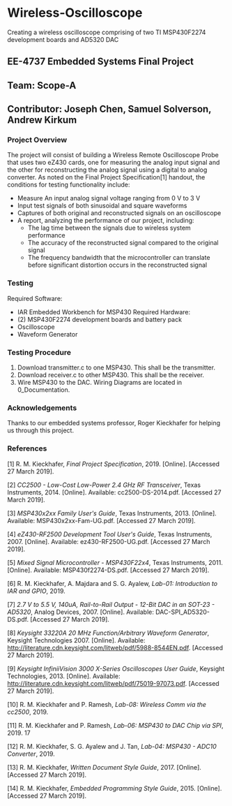# Wireless-Oscilloscope
Creating a wireless oscilloscope comprising of two TI MSP430F2274 development boards and AD5320 DAC

## EE-4737 Embedded Systems Final Project
## Team: Scope-A
## Contributor: Joseph Chen, Samuel Solverson, Andrew Kirkum

### Project Overview
The project will consist of building a Wireless Remote Oscilloscope Probe that uses two eZ430 cards, one for measuring the analog input signal and the other for reconstructing the analog signal using a digital to analog converter. As noted on the Final Project Specification[1] handout, the conditions for testing functionality include:
- Measure An input analog signal voltage ranging from 0 V to 3 V
- Input test signals of both sinusoidal and square waveforms
- Captures of both original and reconstructed signals on an oscilloscope
- A report, analyzing the performance of our project, including:
	- The lag time between the signals due to wireless system performance
	- The accuracy of the reconstructed signal compared to the original signal
	- The frequency bandwidth that the microcontroller can translate before significant distortion occurs in the reconstructed signal

### Testing
Required Software:
- IAR Embedded Workbench for MSP430
Required Hardware:
- (2) MSP430F2274 development boards and battery pack
- Oscilloscope
- Waveform Generator

### Testing Procedure
1. Download transmitter.c to one MSP430. This shall be the transmitter.
2. Download receiver.c to other MSP430. This shall be the receiver.
3. Wire MSP430 to the DAC. Wiring Diagrams are located in 0_Documentation.

### Acknowledgements
Thanks to our embedded systems professor, Roger Kieckhafer for helping us through this project.

### References
[1] R. M. Kieckhafer, _Final Project Specification_, 2019. [Online]. [Accessed 27 March 2019]. 

[2] _CC2500 - Low-Cost Low-Power 2.4 GHz RF Transceiver_, Texas Instruments, 2014.
[Online]. Available: cc2500-DS-2014.pdf. [Accessed 27 March 2019]. 

[3] _MSP430x2xx Family User's Guide_, Texas Instruments, 2013. [Online]. Available:
MSP430x2xx-Fam-UG.pdf. [Accessed 27 March 2019]. 

[4] _eZ430-RF2500 Development Tool User's Guide_, Texas Instruments, 2007. [Online].
Available: ez430-RF2500-UG.pdf. [Accessed 27 March 2019]. 

[5] _Mixed Signal Microcontroller - MSP430F22x4_, Texas Instruments, 2011. [Online].
Available: MSP430f2274-DS.pdf. [Accessed 27 March 2019]. 

[6] R. M. Kieckhafer, A. Majdara and S. G. Ayalew, _Lab-01: Introduction to IAR and GPIO_,
2019. 

[7] _2.7 V to 5.5 V, 140uA, Rail-to-Rail Output - 12-Bit DAC in an SOT-23 - AD5320_, Analog
Devices, 2007. [Online]. Available: DAC-SPI_AD5320-DS.pdf. [Accessed 27 March 2019]. 

[8] _Keysight 33220A 20 MHz Function/Arbitrary Waveform Generator_, Keysight Technologies
2007. [Online]. Available: http://literature.cdn.keysight.com/litweb/pdf/5988-8544EN.pdf.
[Accessed 27 March 2019]. 

[9] _Keysight InfiniiVision 3000 X-Series Oscilloscopes User Guide_, Keysight Technologies,
2013. [Online]. Available: http://literature.cdn.keysight.com/litweb/pdf/75019-97073.pdf.
[Accessed 27 March 2019]. 

[10] R. M. Kieckhafer and P. Ramesh, _Lab-08: Wireless Comm via the cc2500_, 2019. 

[11] R. M. Kieckhafer and P. Ramesh, _Lab-06: MSP430 to DAC Chip via SPI_, 2019.
17 

[12] R. M. Kieckhafer, S. G. Ayalew and J. Tan, _Lab-04: MSP430 - ADC10 Converter_, 2019. 

[13] R. M. Kieckhafer, _Written Document Style Guide_, 2017. [Online]. [Accessed 27 March
2019]. 

[14] R. M. Kieckhafer, _Embedded Programming Style Guide_, 2015. [Online]. [Accessed 27
March 2019].